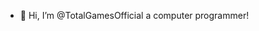 - 👋 Hi, I’m @TotalGamesOfficial a computer programmer!



<!---
TotalGamesOfficial/TotalGamesOfficial is a ✨ special ✨ repository because its `README.md` (this file) appears on your GitHub profile.
You can click the Preview link to take a look at your changes.
--->
